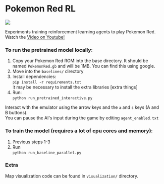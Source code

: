 # Pokemon Red RL

<img src="/assets/poke_map.gif?raw=true">



Experiments training reinforcement learning agents to play Pokemon Red.   
Watch the [Video on Youtube!](https://youtube.com/the-video)

### To run the pretrained model locally:

1. Copy your Pokemon Red ROM into the base directory. It should be named `PokemonRed.gb` and will be 1MB. You can find this using google.
2. Move into the `baselines/` directory
3. Install dependencies:  
```pip install -r requirements.txt```  
It may be necessary to install the extra libraries [extra things]
4. Run:  
```python run_pretrained_interactive.py```

Interact with the emulator using the arrow keys and the `a` and `s` keys (A and B buttons).  
You can pause the AI's input during the game by editing `agent_enabled.txt`

### To train the model (requires a lot of cpu cores and memory):

1. Previous steps 1-3
2. Run  
```python run_baseline_parallel.py```

### Extra
Map visualization code can be found in `visualization/` directory.

